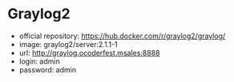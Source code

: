 # Graylog2

- official repository: https://hub.docker.com/r/graylog2/graylog/
- image: graylog2/server:2.1.1-1
- url: http://graylog.ocoderfest.msales:8888
- login: admin
- password: admin
